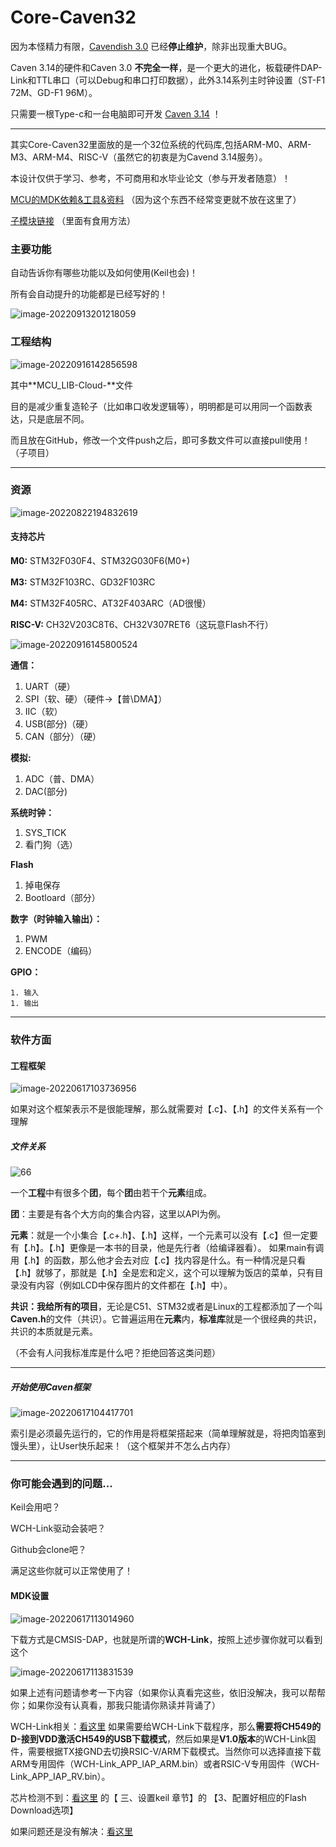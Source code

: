 # Core-Caven32

因为本怪精力有限，[Cavendish 3.0](https://github.com/SwiperWitty/MCU-Cavendish) 已经**停止维护**，除非出现重大BUG。

Caven 3.14的硬件和Caven 3.0 **不完全一样**，是一个更大的进化，板载硬件DAP-Link和TTL串口（可以Debug和串口打印数据），此外3.14系列主时钟设置（ST-F1 72M、GD-F1 96M）。

只需要一根Type-c和一台电脑即可开发 [Caven 3.14](https://github.com/SwiperWitty/Core-Caven32) ！

_____

其实Core-Caven32里面放的是一个32位系统的代码库,包括ARM-M0、ARM-M3、ARM-M4、RISC-V（虽然它的初衷是为Cavend 3.14服务）。

本设计仅供于学习、参考，不可商用和水毕业论文（参与开发者随意）！

[MCU的MDK依赖&工具&资料](https://github.com/SwiperWitty/MCU_Pack-Datasheet_Lib) （因为这个东西不经常变更就不放在这里了）

[子模块链接](https://github.com/SwiperWitty/MCU_LIB-Cloud-) （里面有食用方法）





### 主要功能

自动告诉你有哪些功能以及如何使用(Keil也会)！

所有会自动提升的功能都是已经写好的！

![image-20220913201218059](https://raw.githubusercontent.com/SwiperWitty/img/main/img/image-20220913201218059.png)



### 工程结构

![image-20220916142856598](https://raw.githubusercontent.com/SwiperWitty/img/main/img/image-20220916142856598.png)

其中**MCU_LIB-Cloud-**文件

​	目的是减少重复造轮子（比如串口收发逻辑等），明明都是可以用同一个函数表达，只是底层不同。

而且放在GitHub，修改一个文件push之后，即可多数文件可以直接pull使用！（子项目）

___

### 资源

![image-20220822194832619](https://raw.githubusercontent.com/SwiperWitty/img/main/img/image-20220822194832619.png)

#### 支持芯片

**M0:**	STM32F030F4、STM32G030F6(M0+)

**M3:**	STM32F103RC、GD32F103RC

**M4:**	STM32F405RC、AT32F403ARC（AD很慢）

**RISC-V:**	CH32V203C8T6、CH32V307RET6（这玩意Flash不行）

![image-20220916145800524](https://raw.githubusercontent.com/SwiperWitty/img/main/img/image-20220916145800524.png)

**通信：**

1. UART（硬）
2. SPI（软、硬）（硬件->【普\DMA】）
3. IIC（软）
4. USB(部分)（硬）
5. CAN（部分）（硬）

**模拟:**

1. ADC（普、DMA）
2. DAC(部分)

**系统时钟：**

1. SYS_TICK
2. 看门狗（选）

**Flash**

1. 掉电保存
2. Bootloard（部分）

**数字（时钟输入输出）：**

1. PWM
2. ENCODE（编码）

**GPIO：**

	1. 输入
	1. 输出



_____

### 软件方面

#### 工程框架

![image-20220617103736956](https://raw.githubusercontent.com/SwiperWitty/img/main/img/image-20220617103736956.png)

如果对这个框架表示不是很能理解，那么就需要对【.c】、【.h】的文件关系有一个理解

##### 文件关系

![66](https://raw.githubusercontent.com/SwiperWitty/img/main/img/66.png)

一个**工程**中有很多个**团**，每个**团**由若干个**元素**组成。

**团**：主要是有各个大方向的集合内容，这里以API为例。

**元素**：就是一个小集合【.c+.h】、【.h】这样，一个元素可以没有【.c】但一定要有【.h】。【.h】更像是一本书的目录，他是先行者（给编译器看）。		如果main有调用【.h】的函数，那么他才会去对应【.c】找内容是什么。有一种情况是只看【.h】就够了，那就是【.h】全是宏和定义，这个可以理解为饭店的菜单，只有目录没有内容（例如LCD中保存图片的文件都在【.h】中）。

**共识：**我给**所有的项目**，无论是C51、STM32或者是Linux的工程都添加了一个叫**Caven.h**的文件（共识）。它普遍运用在**元素**内，**标准库**就是一个很经典的共识，共识的本质就是元素。

（不会有人问我标准库是什么吧？拒绝回答这类问题）

____

##### 开始使用Caven框架

![image-20220617104417701](https://raw.githubusercontent.com/SwiperWitty/img/main/img/image-20220617104417701.png)

索引是必须最先运行的，它的作用是将框架搭起来（简单理解就是，将把肉馅塞到馒头里），让User快乐起来！（这个框架并不怎么占内存）



---

### 你可能会遇到的问题...

Keil会用吧？

WCH-Link驱动会装吧？

Github会clone吧？

满足这些你就可以正常使用了！



#### MDK设置

![image-20220617113014960](https://raw.githubusercontent.com/SwiperWitty/img/main/img/image-20220617113014960.png)

下载方式是CMSIS-DAP，也就是所谓的**WCH-Link**，按照上述步骤你就可以看到这个

![image-20220617113831539](https://raw.githubusercontent.com/SwiperWitty/img/main/img/image-20220617113831539.png)

如果上述有问题请参考一下内容（如果你认真看完这些，依旧没解决，我可以帮帮你；如果你没有认真看，那我只能请你熟读并背诵了）

WCH-Link相关：[看这里](https://www.wch.cn/downloads/WCH-LinkUserManual_PDF.html)
如果需要给WCH-Link下载程序，那么**需要将CH549的D-接到VDD激活CH549的USB下载模式**，然后如果是**V1.0版本**的WCH-Link固件，需要根据TX接GND去切换RSIC-V/ARM下载模式。当然你可以选择直接下载ARM专用固件（WCH-Link_APP_IAP_ARM.bin）或者RSIC-V专用固件（WCH-Link_APP_IAP_RV.bin）。

芯片检测不到：[看这里](https://blog.csdn.net/ReCclay/article/details/103449476)   的【 三、设置keil 章节】的 【3、配置好相应的Flash Download选项】

如果问题还是没有解决：[看这里](https://www.baidu.com/)
